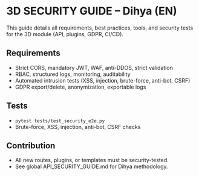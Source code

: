 # 3D SECURITY GUIDE – Dihya (EN)

This guide details all requirements, best practices, tools, and security tests for the 3D module (API, plugins, GDPR, CI/CD).

## Requirements
- Strict CORS, mandatory JWT, WAF, anti-DDOS, strict validation
- RBAC, structured logs, monitoring, auditability
- Automated intrusion tests (XSS, injection, brute-force, anti-bot, CSRF)
- GDPR export/delete, anonymization, exportable logs

## Tests
- `pytest tests/test_security_e2e.py`
- Brute-force, XSS, injection, anti-bot, CSRF checks

## Contribution
- All new routes, plugins, or templates must be security-tested.
- See global API_SECURITY_GUIDE.md for Dihya methodology.
